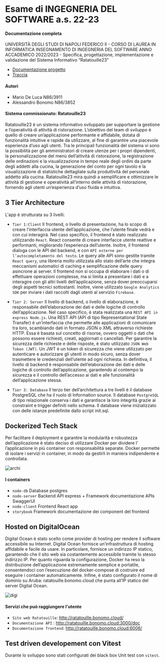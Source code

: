 # Esame di INGEGNERIA DEL SOFTWARE a.s. 22-23  
#### Documentazione completa
UNIVERSITÀ DEGLI STUDI DI NAPOLI FEDERICO II - CORSO DI LAUREA IN INFORMATICA INSEGNAMENTO DI
INGEGNERIA DEL SOFTWARE ANNO ACCADEMICO 2022/2023 - Specifica, progettazione, implementazione e validazione del
Sistema Informativo “Ratatouille23”

- [Documentazione progetto](https://github.com/macro21KGB/Esame-INGSW-22-23/blob/0a892bc2036aad68a2edb86f2f5b047fca5ade6e/DOC_ING_SW_2022_23.pdf)
- [Traccia](https://github.com/macro21KGB/Esame-INGSW-22-23/blob/main/Progetto-INGSW-2022-2023-v2.3.pdf)
#### Autori
- Mario De Luca N86/3911
- Alessandro Bonomo N86/3852
#### Sistema commissionato: Ratatouille23
Ratatouille23 è un sistema informativo sviluppato per supportare la gestione e l’operatività
di attività di ristorazione. L’obiettivo del team di sviluppo è quello di creare un’applicazione
performante e affidabile, dotata di funzionalità intuitive e rapide da utilizzare, al fine di garantire
una piacevole esperienza d’uso agli utenti. Tra le principali funzionalità del sistema vi sono la
possibilità per gli amministratori di creare utenze per i propri dipendenti, la personalizzazione del
menù dell’attività di ristorazione, la registrazione delle ordinazioni e la visualizzazione in tempo
reale degli ordini da parte degli addetti alla cucina, la generazione del conto per ogni tavolo
e la visualizzazione di statistiche dettagliate sulla produttività del personale addetto alla cucina.
Ratatouille23 mira quindi a semplificare e ottimizzare le attività di gestione e operatività all’interno
delle attività di ristorazione, fornendo agli utenti un’esperienza d’uso fluida e intuitiva.
## 3 Tier Architecture
L'app è strutturata su 3 livelli:

- `Tier 1:Client` Il frontend, o livello di presentazione, ha lo scopo di creare l’interfaccia utente dell’applicazione, che
l’utente finale vedrà e con cui interagirà. Nel caso specifico, il frontend è stato realizzato utilizzando `React`. React consente di creare interfacce utente reattive e performanti, migliorando l’esperienza
dell’utente. Inoltre, il frontend dialoga con le API del backend, e con `API esterne per l’autocompletamento del testo`. Le query alle API sono gestite tramite `React query`, una libreria molto utilizzata
allo stato dell’arte che integra meccanismi automatici di caching e semplificazione delle query asincrone
ai server. Il frontend non si occupa di elaborare i dati o di effettuare operazioni complesse, ma si limita
a presentare i dati e a interagire con gli altri livelli dell’applicazione, senza dover preoccuparsi degli
aspetti tecnici sottostanti. Inoltre, viene utilizzato `Google Analytics SDK` per inviare i dati raccolti dagli utenti al servizio `Firebase`.

- `Tier 2: Server` Il livello di backend, o livello di elaborazione, è responsabile dell’elaborazione dei dati e delle logiche di
controllo dell’applicazione. Nel caso specifico, è stata realizzata una `REST API in express Node.js`.
Una REST API (API di tipo Representational State Transfer) è un’interfaccia che permette alle
applicazioni di comunicare tra loro, scambiando dati in formato JSON o XML attraverso richieste
HTTP. Essa è basata sul concetto di risorse, ovvero oggetti o dati che possono essere richiesti, creati,
aggiornati o cancellati. Per garantire la sicurezza delle richieste e delle risposte, è stato utilizzato
`JSON Web Token (JWT)`. Un JWT è un token di sicurezza che viene utilizzato per autenticare
e autorizzare gli utenti in modo sicuro, senza dover trasmettere le credenziali dell’utente ad ogni
richiesta. In definitiva, il livello di backend è responsabile dell’elaborazione dei dati e delle logiche di
controllo dell’applicazione, garantendo al contempo la sicurezza e il controllo dell’accesso ai dati e alle
funzionalità dell’applicazione stessa.

- `Tier 3: Database` Il terzo tier dell’architettura a tre livelli è il database PostgreSQL che ha il ruolo di Information source.
Il database `PostgreSQL` di tipo relazionale conserva i dati e garantisce la loro integrità grazie ai
constraint e trigger definiti nello schema. Il database viene inizializzato con delle istanze predefinite
dallo script init.sql.

## Dockerized Tech Stack
Per facilitare il deployment e garantire la modularità e robustezza dell’applicazione è stato deciso di
utilizzare Docker per dividere l’ l’applicazione in più container con responsabilità separate. Docker
permette di isolare i servizi in container, in modo da gestirli in maniera indipendente e controllata.

![archi](https://github.com/macro21KGB/Esame-INGSW-22-23/assets/75626033/55c63e19-2623-4515-bada-8cdbfca93e5b)
#### I containers
- `node-db` Database postgres
- `node-server` Backend API express + Framework documentazione APIs SwaggerUI 
- `node-client` Frontend React app
- `storybook` Framework documentazione dei component del frontend

## Hosted on DigitalOcean
Digital Ocean è stato scelto come provider di hosting per rendere il software accessibile su Internet.
Digital Ocean fornisce un’infrastruttura di hosting affidabile e facile da usare. In particolare, fornisce
un indirizzo IP statico, garantendo che il sito web sia costantemente accessibile tramite lo stesso
indirizzo IP. Per quanto riguarda la configurazione, Docker ha reso la distribuzione dell’applicazione
estremamente semplice e portatile, consentendoci con l’esecuzione del docker-compose di costruire ed
eseguire i container automaticamente. Infine, è stato configurato il nome di dominio su Aruba:
ratatouille.bonomo.cloud che punta all’IP statico del server Digital Ocean.

![digi](https://github.com/macro21KGB/Esame-INGSW-22-23/assets/75626033/62c071f1-0fb7-46ac-ba6d-bfe6b8a9febd)

#### Servizi che può raggiungere l'utente

- `Sito web Ratatouille`: http://ratatouille.bonomo.cloud/
- `Documentazione API` : http://ratatouille.bonomo.cloud:3000/doc
- `Documentazione frontend`: http://ratatouille.bonomo.cloud:6006/

## Test driven developement con Vitest
Durante lo sviluppo sono stati configurati dei black box Unit test con `vitest`. 
